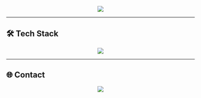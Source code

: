 <!-- 헤더: 웨이브 + 소개 -->
<p align="center">
  <img src="https://capsule-render.vercel.app/api?type=waving&color=gradient&text=Frontend%20Engineer&height=200&fontSize=40&fontAlignY=40" />
</p>

---

## 🛠️ Tech Stack

<p align="center">
  <img src="https://skillicons.dev/icons?i=react,nextjs,ts,tailwind,js,html,css,nodejs,websocket,docker,jenkins,aws,cursor" />
</p>

---

## 🌐 Contact

<p align="center">
  <a href="mailto:pgj127@gmail.com">
    <img src="https://img.shields.io/badge/Gmail-pgj127@gmail.com-red?style=flat&logo=gmail" />
  </a>
<!--   <a href="https://velog.io/@gyoungjun" target="_blank">
    <img src="https://img.shields.io/badge/Velog-Blog-20c997?style=flat&logo=velog" />
  </a> -->
</p>


